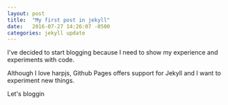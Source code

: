 ```yaml
---
layout: post
title:  "My first post in jekyll"
date:   2016-07-27 14:26:07 -0500
categories: jekyll update
---
```



I've decided to start blogging because I need to show my experience and experiments with code.

Although I love harpjs, Github Pages offers support for Jekyll and I want to experiment new things.

Let's bloggin